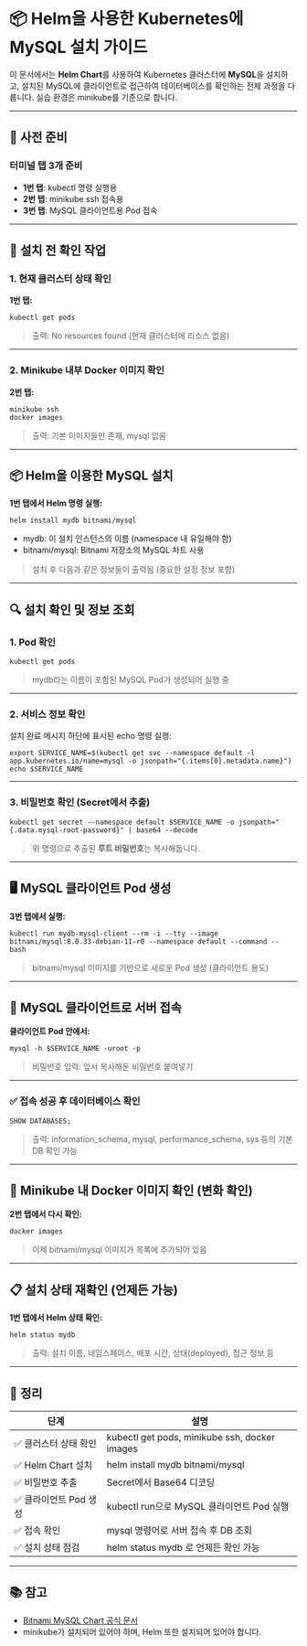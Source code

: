 # **📦 Helm을 사용한 Kubernetes에 MySQL 설치 가이드**

이 문서에서는 **Helm Chart**를 사용하여 Kubernetes 클러스터에 **MySQL**을 설치하고, 설치된 MySQL에 클라이언트로 접근하여 데이터베이스를 확인하는 전체 과정을 다룹니다. 실습 환경은 minikube를 기준으로 합니다.

---

## **🧰 사전 준비**

### **터미널 탭 3개 준비**

- **1번 탭**: kubectl 명령 실행용
- **2번 탭**: minikube ssh 접속용
- **3번 탭**: MySQL 클라이언트용 Pod 접속

---

## **🚀 설치 전 확인 작업**

### **1. 현재 클러스터 상태 확인**

**1번 탭:**

```
kubectl get pods
```

> 출력: No resources found (현재 클러스터에 리소스 없음)

---

### **2. Minikube 내부 Docker 이미지 확인**

**2번 탭:**

```
minikube ssh
docker images
```

> 출력: 기본 이미지들만 존재, mysql 없음

---

## **📦 Helm을 이용한 MySQL 설치**

**1번 탭에서 Helm 명령 실행:**

```
helm install mydb bitnami/mysql
```

- mydb: 이 설치 인스턴스의 이름 (namespace 내 유일해야 함)
- bitnami/mysql: Bitnami 저장소의 MySQL 차트 사용
  

> 설치 후 다음과 같은 정보들이 출력됨 (중요한 설정 정보 포함)

---

## **🔍 설치 확인 및 정보 조회**

### **1. Pod 확인**

```
kubectl get pods
```

> mydb라는 이름이 포함된 MySQL Pod가 생성되어 실행 중

---

### **2. 서비스 정보 확인**

설치 완료 메시지 하단에 표시된 echo 명령 실행:

```
export SERVICE_NAME=$(kubectl get svc --namespace default -l app.kubernetes.io/name=mysql -o jsonpath="{.items[0].metadata.name}")
echo $SERVICE_NAME
```

---

### **3. 비밀번호 확인 (Secret에서 추출)**

```
kubectl get secret --namespace default $SERVICE_NAME -o jsonpath="{.data.mysql-root-password}" | base64 --decode
```

> 위 명령으로 추출된 **루트 비밀번호**는 복사해둡니다.

---

## **🖥️ MySQL 클라이언트 Pod 생성**

**3번 탭에서 실행:**

```
kubectl run mydb-mysql-client --rm -i --tty --image bitnami/mysql:8.0.33-debian-11-r0 --namespace default --command -- bash
```

> bitnami/mysql 이미지를 기반으로 새로운 Pod 생성 (클라이언트 용도)

---
## **🔌 MySQL 클라이언트로 서버 접속**

**클라이언트 Pod 안에서:**

```
mysql -h $SERVICE_NAME -uroot -p
```

> 비밀번호 입력: 앞서 복사해둔 비밀번호 붙여넣기

---

### **✅ 접속 성공 후 데이터베이스 확인**

```
SHOW DATABASES;
```

> 출력: information_schema, mysql, performance_schema, sys 등의 기본 DB 확인 가능

---

## **🐳 Minikube 내 Docker 이미지 확인 (변화 확인)**

**2번 탭에서 다시 확인:**

```
docker images
```

> 이제 bitnami/mysql 이미지가 목록에 추가되어 있음

---

## **📋 설치 상태 재확인 (언제든 가능)**

**1번 탭에서 Helm 상태 확인:**

```
helm status mydb
```

> 출력: 설치 이름, 네임스페이스, 배포 시간, 상태(deployed), 접근 정보 등

---
## **🧾 정리**

|**단계**|**설명**|
|---|---|
|✅ 클러스터 상태 확인|kubectl get pods, minikube ssh, docker images|
|✅ Helm Chart 설치|helm install mydb bitnami/mysql|
|✅ 비밀번호 추출|Secret에서 Base64 디코딩|
|✅ 클라이언트 Pod 생성|kubectl run으로 MySQL 클라이언트 Pod 실행|
|✅ 접속 확인|mysql 명령어로 서버 접속 후 DB 조회|
|✅ 설치 상태 점검|helm status mydb 로 언제든 확인 가능|

---

## **📚 참고**

- [Bitnami MySQL Chart 공식 문서](https://artifacthub.io/packages/helm/bitnami/mysql)
- minikube가 설치되어 있어야 하며, Helm 또한 설치되어 있어야 합니다.
